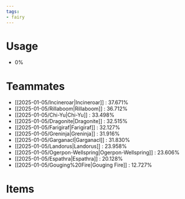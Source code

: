 ```yaml
---
tags:
- fairy
---
```

# Usage
- 0%
# Teammates
- [[2025-01-05/Incineroar|Incineroar]] : 37.671%
- [[2025-01-05/Rillaboom|Rillaboom]] : 36.712%
- [[2025-01-05/Chi-Yu|Chi-Yu]] : 33.498%
- [[2025-01-05/Dragonite|Dragonite]] : 32.515%
- [[2025-01-05/Farigiraf|Farigiraf]] : 32.127%
- [[2025-01-05/Greninja|Greninja]] : 31.916%
- [[2025-01-05/Garganacl|Garganacl]] : 31.830%
- [[2025-01-05/Landorus|Landorus]] : 23.958%
- [[2025-01-05/Ogerpon-Wellspring|Ogerpon-Wellspring]] : 23.606%
- [[2025-01-05/Espathra|Espathra]] : 20.128%
- [[2025-01-05/Gouging%20Fire|Gouging Fire]] : 12.727%
# Items